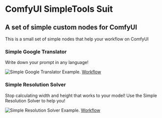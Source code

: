 # ComfyUI SimpleTools Suit
## A set of simple custom nodes for ComfyUI

This is a small set of simple nodes that help your workflow on ComfyUI

### Simple Google Translator
Write down your prompt in any language!

![Simple Google Translator Example](resources/googletranslator.png "Simple Google Translator Example").
 [Workflow](resources/googletranslator.json)

### Simple Resolution Solver
Stop calculating width and height that works to your model!
Use the Simple Resolution Solver to help you!


![Simple Resolution Solver Example](resources/resolutionsolver.png "Simple Resolution Solver Example").
 [Workflow](resources/resolutionsolver.json)
